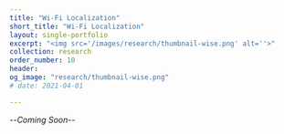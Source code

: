 ```yaml
---
title: "Wi-Fi Localization"
short_title: "Wi-Fi Localization"
layout: single-portfolio
excerpt: "<img src='/images/research/thumbnail-wise.png' alt=''>"
collection: research
order_number: 10
header: 
og_image: "research/thumbnail-wise.png"
# date: 2021-04-01

---
```


--*Coming Soon*--
